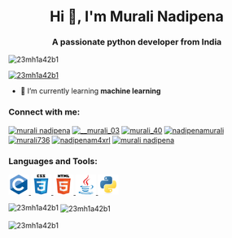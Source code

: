 <h1 align="center">Hi 👋, I'm Murali Nadipena</h1>
<h3 align="center">A passionate python developer from India</h3>
<img align="right" alt"Coding" width="400" src"https://camo.githubusercontent.com/4c3fd71b359cd5dfadc21247cde8f16ecbe5d41db8ac79ef28e3091ab02a8bef/68747470733a2f2f6d69722d73332d63646e2d63662e626568616e63652e6e65742f70726f6a6563745f6d6f64756c65732f6d61785f313230302f3831626234623136353638343031392e363430623630333864313333652e676966">
<p align="left"> <img src="https://komarev.com/ghpvc/?username=23mh1a42b1&label=Profile%20views&color=0e75b6&style=flat" alt="23mh1a42b1" /> </p>

<p align="left"> <a href="https://github.com/ryo-ma/github-profile-trophy"><img src="https://github-profile-trophy.vercel.app/?username=23mh1a42b1" alt="23mh1a42b1" /></a> </p>

- 🌱 I’m currently learning **machine learning**

<h3 align="left">Connect with me:</h3>
<p align="left">
<a href="https://linkedin.com/in/murali nadipena" target="blank"><img align="center" src="https://raw.githubusercontent.com/rahuldkjain/github-profile-readme-generator/master/src/images/icons/Social/linked-in-alt.svg" alt="murali nadipena" height="30" width="40" /></a>
<a href="https://instagram.com/_murali__03" target="blank"><img align="center" src="https://raw.githubusercontent.com/rahuldkjain/github-profile-readme-generator/master/src/images/icons/Social/instagram.svg" alt="__murali_03" height="30" width="40" /></a>
<a href="https://www.codechef.com/users/murali_40" target="blank"><img align="center" src="https://cdn.jsdelivr.net/npm/simple-icons@3.1.0/icons/codechef.svg" alt="murali_40" height="30" width="40" /></a>
<a href="https://www.hackerrank.com/nadipenamurali" target="blank"><img align="center" src="https://raw.githubusercontent.com/rahuldkjain/github-profile-readme-generator/master/src/images/icons/Social/hackerrank.svg" alt="nadipenamurali" height="30" width="40" /></a>
<a href="https://www.leetcode.com/murali736" target="blank"><img align="center" src="https://raw.githubusercontent.com/rahuldkjain/github-profile-readme-generator/master/src/images/icons/Social/leet-code.svg" alt="murali736" height="30" width="40" /></a>
<a href="https://auth.geeksforgeeks.org/user/nadipenam4xrl" target="blank"><img align="center" src="https://raw.githubusercontent.com/rahuldkjain/github-profile-readme-generator/master/src/images/icons/Social/geeks-for-geeks.svg" alt="nadipenam4xrl" height="30" width="40" /></a>
<a href="https://discord.gg/murali nadipena" target="blank"><img align="center" src="https://raw.githubusercontent.com/rahuldkjain/github-profile-readme-generator/master/src/images/icons/Social/discord.svg" alt="murali nadipena" height="30" width="40" /></a>
</p>

<h3 align="left">Languages and Tools:</h3>
<p align="left"> <a href="https://www.cprogramming.com/" target="_blank" rel="noreferrer"> <img src="https://raw.githubusercontent.com/devicons/devicon/master/icons/c/c-original.svg" alt="c" width="40" height="40"/> </a> <a href="https://www.w3schools.com/css/" target="_blank" rel="noreferrer"> <img src="https://raw.githubusercontent.com/devicons/devicon/master/icons/css3/css3-original-wordmark.svg" alt="css3" width="40" height="40"/> </a> <a href="https://www.w3.org/html/" target="_blank" rel="noreferrer"> <img src="https://raw.githubusercontent.com/devicons/devicon/master/icons/html5/html5-original-wordmark.svg" alt="html5" width="40" height="40"/> </a> <a href="https://www.java.com" target="_blank" rel="noreferrer"> <img src="https://raw.githubusercontent.com/devicons/devicon/master/icons/java/java-original.svg" alt="java" width="40" height="40"/> </a> <a href="https://www.python.org" target="_blank" rel="noreferrer"> <img src="https://raw.githubusercontent.com/devicons/devicon/master/icons/python/python-original.svg" alt="python" width="40" height="40"/> </a> </p>

<p><img align="left" src="https://github-readme-stats.vercel.app/api/top-langs?username=23mh1a42b1&show_icons=true&locale=en&layout=compact" alt="23mh1a42b1" /></p>

<p>&nbsp;<img align="center" src="https://github-readme-stats.vercel.app/api?username=23mh1a42b1&show_icons=true&locale=en" alt="23mh1a42b1" /></p>

<p><img align="center" src="https://github-readme-streak-stats.herokuapp.com/?user=23mh1a42b1&" alt="23mh1a42b1" /></p>
